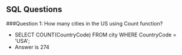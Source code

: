 ## SQL Questions
 ###Question 1: How many cities in the US using Count function?
   * SELECT COUNT(CountryCode) FROM city WHERE CountryCode = 'USA';
   * Answer is 274

